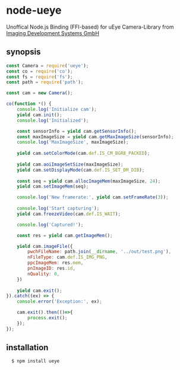 node-ueye
=========
Unoffical Node.js Binding (FFI-based) for uEye Camera-Library from [Imaging Development Systems GmbH](https://de.ids-imaging.com/home.html)

synopsis
--------

``` js
const Camera = require('ueye');
const co = require('co');
const fs = require('fs');
const path = require('path');

const cam = new Camera();

co(function *() {
    console.log('Initialize cam');
    yield cam.init();
    console.log('Initialized');

    const sensorInfo = yield cam.getSensorInfo();
    const maxImageSize = yield cam.getMaxImageSize(sensorInfo);
    console.log('MaxImageSize', maxImageSize);
    
    yield cam.setColorMode(cam.def.IS_CM_BGR8_PACKED);
    
    yield cam.aoiImageSetSize(maxImageSize);
    yield cam.setDisplayMode(cam.def.IS_SET_DM_DIB);
    
    const seq = yield cam.allocImageMem(maxImageSize, 24);
    yield cam.setImageMem(seq);

    console.log('New framerate:', yield cam.setFrameRate(3));
    
    console.log('Start capturing');
    yield cam.freezeVideo(cam.def.IS_WAIT);

    console.log('Captured!');

    const res = yield cam.getImageMem();

    yield cam.imageFile({
        pwchFileName: path.join(__dirname, '../out/test.png'),
        nFileType: cam.def.IS_IMG_PNG,
        ppcImageMem: res.mem,
        pnImageID: res.id,
        nQuality: 0,
    })
    
    yield cam.exit();
}).catch((ex) => {
    console.error('Exception:', ex);

    cam.exit().then(()=>{
        process.exit();
    });
});
```

installation
------------

``` bash
  $ npm install ueye
```
